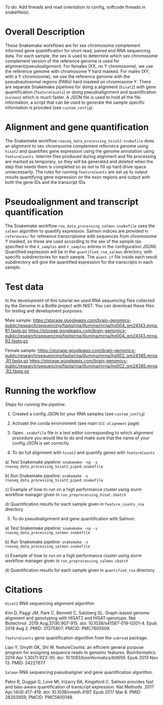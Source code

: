 To do: Add threads and read orientation to config, softcode threads in snakefile(s).

# Overall Description

These Snakemake workflows are for sex chromosome complement informed gene quantification for short read, paired end RNA sequencing data.  For each sample, the sex is used to determine which sex chromosome complement version of the reference genome is used for alignment/pseudoalignment.  For females (XX, no Y chromosome),  we use the reference genome with chromosome Y hard masked.  For males (XY, with a Y chromosome), we use the reference genome with the pseudoautosomal regions (PARs) hard masked on chromosome Y.  There are separate Snakemake pipelines for doing a alignment (`hisat2`) with gene quantification (`featureCounts`) or doing pseudoalignment and quantification (`salmon`) which is much faster.  A JSON file is used to hold all the file information; a script that can be used to generate the sample specific information is provided (see `custom_config`).  

# Alignment and gene quantification

The Snakemake workflow `rnaseq_data_processing_hisat2.snakefile` does an alignment to sex chromsoome complement refernece genome using `hisat2` and quantifies gene expression using the genome annotation using `featureCounts`.  Interrim files produced during alignment and file processing are marked as temporary, so they will be generated and deleted when the step that needs them is completed so as not to fill up hard drive space unnecessarily.  The rules for running `featureCounts` are set up to output results quantifying gene expression on the exon regions and output with both the gene IDs and the transcript IDs.

# Pseudoalignment and transcript quantification

The Snakemake workflow `rna_data_processing_salmon.snakefile` uses the `salmon` algorithm to quantify expression.  Salmon indices are provided in `references/` for reference transcriptome with sequences from chromosome Y masked, so these are used according to the sex of the sample (as specified in the `X_samples` and `Y_samples` entries in the configuration JSON).  Quantified expression will be in the `quantified_rna_salmon` directory, with specific subdirectories for each sample.  The `quant.sf` file inside each result subdirectory will give the quantified expression for the transcripts in each sample.

# Test data

In the development of this tutorial we used RNA sequencing files collected by the Genome in a Bottle project with NIST. You can download these files for testing and development purposes. 

Male sample: 
https://storage.googleapis.com/brain-genomics-public/research/sequencing/fastq/rna/illumina/mrna/hg004_gm24143.mrna.R1.fastq.gz
https://storage.googleapis.com/brain-genomics-public/research/sequencing/fastq/rna/illumina/mrna/hg004_gm24143.mrna.R2.fastq.gz

Female sample: 
https://storage.googleapis.com/brain-genomics-public/research/sequencing/fastq/rna/illumina/mrna/hg002_gm24385.mrna.R1.fastq.gz
https://storage.googleapis.com/brain-genomics-public/research/sequencing/fastq/rna/illumina/mrna/hg002_gm24385.mrna.R2.fastq.gz

# Running the workflow

Steps for running the pipeline: 

1) Created a config JSON for your RNA samples (see `custom_config`) 

2) Activate the conda environment (see main `SCC-alignment` page)

3) Open `.snakefile` file in a text editor corresponding to which alignment procedure you would like to do and make sure that the name of your config JSON is set correctly

4) To do full alignment with `hisat2` and quantify genes with `featureCounts`

a) Test Snakemake pipeline: `snakemake -np -s rnaseq_data_processing_hisat2_piped.snakefile`

b) Run Snakemake pipeline: `snakemake -s rnaseq_data_processing_hisat2_piped.snakefile`

c) Example of how to run on a high performance cluster using slurm workflow manager given in `run_preprocessing_hisat.sbatch`

d) Quantification results for each sample given in `feature_counts_rna` directory

5) To do pseudoalignment and gene quantification with Salmon:

a) Test Snakemake pipeline: `snakemake -np -s rnaseq_data_processing_salmon.snakefile`

b) Run Snakemake pipeline: `snakemake -s rnaseq_data_processing_salmon.snakefile`

c) Example of how to run on a high performance cluster using slurm workflow manager given in `run_preprocessing_salmon.sbatch`

d) Quantification results for each sample given in `quantified_rna` directory

# Citations

`Hisat2` RNA sequencing alignment algorithm: 

Kim D, Paggi JM, Park C, Bennett C, Salzberg SL. Graph-based genome alignment and genotyping with HISAT2 and HISAT-genotype. Nat Biotechnol. 2019 Aug;37(8):907-915. doi: 10.1038/s41587-019-0201-4. Epub 2019 Aug 2. PMID: 31375807; PMCID: PMC7605509.

`featureCounts` gene quantification algorithm from the `subread` package:

Liao Y, Smyth GK, Shi W. featureCounts: an efficient general purpose program for assigning sequence reads to genomic features. Bioinformatics. 2014 Apr 1;30(7):923-30. doi: 10.1093/bioinformatics/btt656. Epub 2013 Nov 13. PMID: 24227677.

`Salmon` RNA sequencing pseudoaligner and gene quantification algorithm:

Patro R, Duggal G, Love MI, Irizarry RA, Kingsford C. Salmon provides fast and bias-aware quantification of transcript expression. Nat Methods. 2017 Apr;14(4):417-419. doi: 10.1038/nmeth.4197. Epub 2017 Mar 6. PMID: 28263959; PMCID: PMC5600148.
